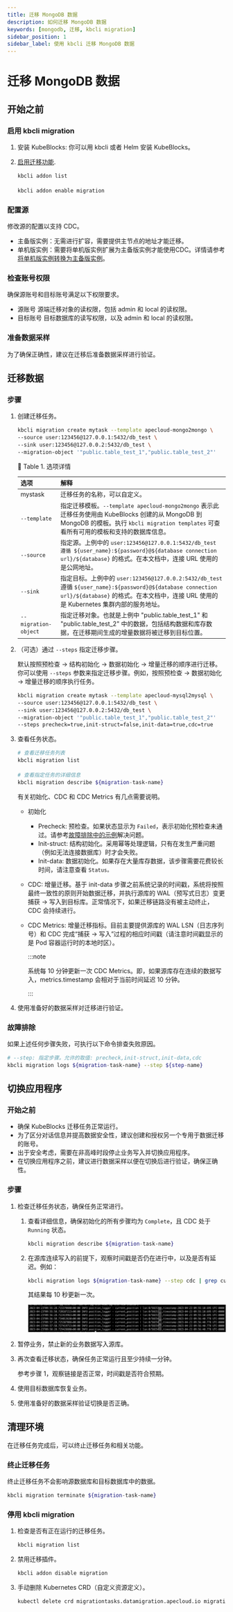 ```yaml
---
title: 迁移 MongoDB 数据
description: 如何迁移 MongoDB 数据 
keywords: [mongodb, 迁移, kbcli migration]
sidebar_position: 1
sidebar_label: 使用 kbcli 迁移 MongoDB 数据
---
```


# 迁移 MongoDB 数据

## 开始之前

### 启用 kbcli migration

1. 安装 KubeBlocks: 你可以用 kbcli 或者 Helm 安装 KubeBlocks。
2. [启用迁移功能](./../../overview/supported-addons.md).

   ```bash
   kbcli addon list

   kbcli addon enable migration
   ```

### 配置源

修改源的配置以支持 CDC。

* 主备版实例：无需进行扩容，需要提供主节点的地址才能迁移。
* 单机版实例：需要将单机版实例扩展为主备版实例才能使用CDC。详情请参考[将单机版实例转换为主备版实例](https://www.mongodb.com/docs/manual/tutorial/convert-standalone-to-replica-set/)。

### 检查账号权限

确保源账号和目标账号满足以下权限要求。

* 源账号
  源端迁移对象的读权限，包括 admin 和 local 的读权限。
* 目标账号
  目标数据库的读写权限，以及 admin 和 local 的读权限。

### 准备数据采样

为了确保正确性，建议在迁移后准备数据采样进行验证。

## 迁移数据

### 步骤

1. 创建迁移任务。

   ```bash
   kbcli migration create mytask --template apecloud-mongo2mongo \
   --source user:123456@127.0.0.1:5432/db_test \
   --sink user:123456@127.0.0.2:5432/db_test \
   --migration-object '"public.table_test_1","public.table_test_2"'
   ```

   :paperclip: Table 1. 选项详情

   | 选项     | 解释 |
   | :--------- | :---------- |
   | mystask    | 迁移任务的名称，可以自定义。 |
   | `--template` | 指定迁移模板。`--template apecloud-mongo2mongo` 表示此迁移任务使用由 KubeBlocks 创建的从 MongoDB 到 MongoDB 的模板。执行 `kbcli migration templates` 可查看所有可用的模板和支持的数据库信息。  |
   | `--source`  | 指定源。上例中的 `user:123456@127.0.0.1:5432/db_test 遵循 ${user_name}:${password}@${database connection url}/${database}` 的格式。在本文档中，连接 URL 使用的是公网地址。 |
   | `--sink`     | 指定目标。上例中的 `user:123456@127.0.0.2:5432/db_test` 遵循 `${user_name}:${password}@${database connection url}/${database}` 的格式。在本文档中，连接 URL 使用的是 Kubernetes 集群内部的服务地址。 |
   | `--migration-object`  | 指定迁移对象。也就是上例中 "public.table_test_1" 和 "public.table_test_2" 中的数据，包括结构数据和库存数据，在迁移期间生成的增量数据将被迁移到目标位置。   |

2. （可选）通过 `--steps` 指定迁移步骤。

   默认按照预检查 -> 结构初始化 -> 数据初始化 -> 增量迁移的顺序进行迁移。你可以使用 `--steps` 参数来指定迁移步骤。例如，按照预检查 -> 数据初始化 -> 增量迁移的顺序执行任务。

   ```bash
   kbcli migration create mytask --template apecloud-mysql2mysql \
   --source user:123456@127.0.0.1:5432/db_test \
   --sink user:123456@127.0.0.2:5432/db_test \
   --migration-object '"public.table_test_1","public.table_test_2"'
   --steps precheck=true,init-struct=false,init-data=true,cdc=true
   ```

3. 查看任务状态。

   ```bash
   # 查看迁移任务列表
   kbcli migration list

   # 查看指定任务的详细信息
   kbcli migration describe ${migration-task-name}
   ```

   有关初始化、CDC 和 CDC Metrics 有几点需要说明。

   * 初始化
     * Precheck: 预检查。如果状态显示为 `Failed`，表示初始化预检查未通过。请参考[故障排除中的示例](#故障排除)解决问题。
     * Init-struct: 结构初始化。采用幂等处理逻辑，只有在发生严重问题（例如无法连接数据库）时才会失败。
     * Init-data: 数据初始化。如果存在大量库存数据，该步骤需要花费较长时间，请注意查看 `Status。`
   * CDC: 增量迁移。基于 init-data 步骤之前系统记录的时间戳，系统将按照最终一致性的原则开始数据迁移，并执行源库的 WAL（预写式日志）变更捕获 -> 写入到目标库。正常情况下，如果迁移链路没有被主动终止，CDC 会持续进行。
   * CDC Metrics: 增量迁移指标。目前主要提供源库的 WAL LSN（日志序列号）和 CDC 完成“捕获 -> 写入”过程的相应时间戳（请注意时间戳显示的是 Pod 容器运行时的本地时区）。

     :::note

     系统每 10 分钟更新一次 CDC Metrics。即，如果源库存在连续的数据写入，metrics.timestamp 会相对于当前时间延迟 10 分钟。

     :::

4. 使用准备好的数据采样对迁移进行验证。

### 故障排除

如果上述任何步骤失败，可执行以下命令排查失败原因。

```bash
# --step: 指定步骤。允许的取值: precheck,init-struct,init-data,cdc
kbcli migration logs ${migration-task-name} --step ${step-name}
```

## 切换应用程序

### 开始之前

* 确保 KubeBlocks 迁移任务正常运行。
* 为了区分对话信息并提高数据安全性，建议创建和授权另一个专用于数据迁移的账号。
* 出于安全考虑，需要在非高峰时段停止业务写入并切换应用程序。
* 在切换应用程序之前，建议进行数据采样以便在切换后进行验证，确保正确性。

### 步骤

1. 检查迁移任务状态，确保任务正常进行。
   1. 查看详细信息，确保初始化的所有步骤均为 `Complete`，且 CDC 处于 `Running` 状态。

      ```bash
      kbcli migration describe ${migration-task-name}
      ```

   2. 在源库连续写入的前提下，观察时间戳是否仍在进行中，以及是否有延迟。例如：

      ```bash
      kbcli migration logs ${migration-task-name} --step cdc | grep current_position
      ```

      其结果每 10 秒更新一次。

      ![Timestamp](../../../img/mongodb-migration-timestamp.png)
2. 暂停业务，禁止新的业务数据写入源库。
3. 再次查看迁移状态，确保任务正常运行且至少持续一分钟。

   参考步骤 1，观察链接是否正常，时间戳是否符合预期。
4. 使用目标数据库恢复业务。
5. 使用准备好的数据采样验证切换是否正确。

## 清理环境

在迁移任务完成后，可以终止迁移任务和相关功能。

### 终止迁移任务

终止迁移任务不会影响源数据库和目标数据库中的数据。

```bash
kbcli migration terminate ${migration-task-name}
```

### 停用 kbcli migration

1. 检查是否有正在运行的迁移任务。
   
   ```bash
   kbcli migration list
   ```

2. 禁用迁移插件。

   ```bash
   kbcli addon disable migration
   ```

3. 手动删除 Kubernetes CRD（自定义资源定义）。

   ```bash
   kubectl delete crd migrationtasks.datamigration.apecloud.io migrationtemplates.datamigration.apecloud.io serialjobs.common.apecloud.io
   ```
